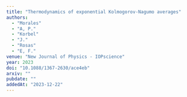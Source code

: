 ```yaml
---
title: "Thermodynamics of exponential Kolmogorov-Nagumo averages"
authors:
  - "Morales"
  - "A, P."
  - "Korbel"
  - "J."
  - "Rosas"
  - "E, F."
venue: "New Journal of Physics - IOPscience"
year: 2023
doi: "10.1088/1367-2630/ace4eb"
arxiv: ""
pubdate: ""
addedAt: "2023-12-22"
---
```

